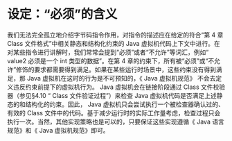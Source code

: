 # 设定：“必须”的含义 

我们无法完全孤立地介绍字节码指令作用，对指令的描述应在给定的符合“第 4 章 Class 文件格式”中相关静态和结构化约束的 Java 虚拟机代码上下文中进行。在对某些指令进行讲解时，我们常常会提到“必须”或者“不允许”等词汇，例如“ value2 必须是一个 int 类型的数据”。在第 4 章的约束下，所有被“必须”或“不允许”修饰的要求都需要得到满足。如果在某些运行时场景中，这些约束没有得到满足，那 Java 虚拟机在这时的行为是不可预知的，《 Java 虚拟机规范》 不会去定义违反约束前提下的虚拟机行为。
Java 虚拟机会在链接阶段通过 Class 文件校验器（参见§4.10 “ Class 文件验证过程”）来检查 Java 虚拟机代码是否满足上述静态的和结构化的约束。因此， Java 虚拟机只会尝试执行一个被检查器确认过的、有效的 Class 文件中的代码。基于减少运行时的实际工作量考虑，检查过程只会执行一次。当然，其他实现策略也是可以的，只要保证这些实现遵循《 Java 语言规范》和《 Java 虚拟机规范》即可。 